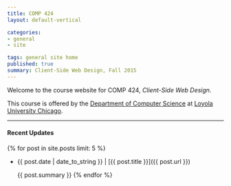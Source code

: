 ```yaml
---
title: COMP 424
layout: default-vertical

categories:
- general
- site

tags: general site home
published: true
summary: Client-Side Web Design, Fall 2015
---
```


Welcome to the course website for COMP 424, *Client-Side Web Design*. 

This course is offered by the [Department of Computer Science](http://www.luc.edu/cs/) at [Loyola University Chicago](http://www.luc.edu).

***

#### Recent Updates
{% for post in site.posts limit: 5 %}
* {{ post.date | date_to_string }} | [{{ post.title }}]({{ post.url }})

  {{ post.summary }}
{% endfor %}




